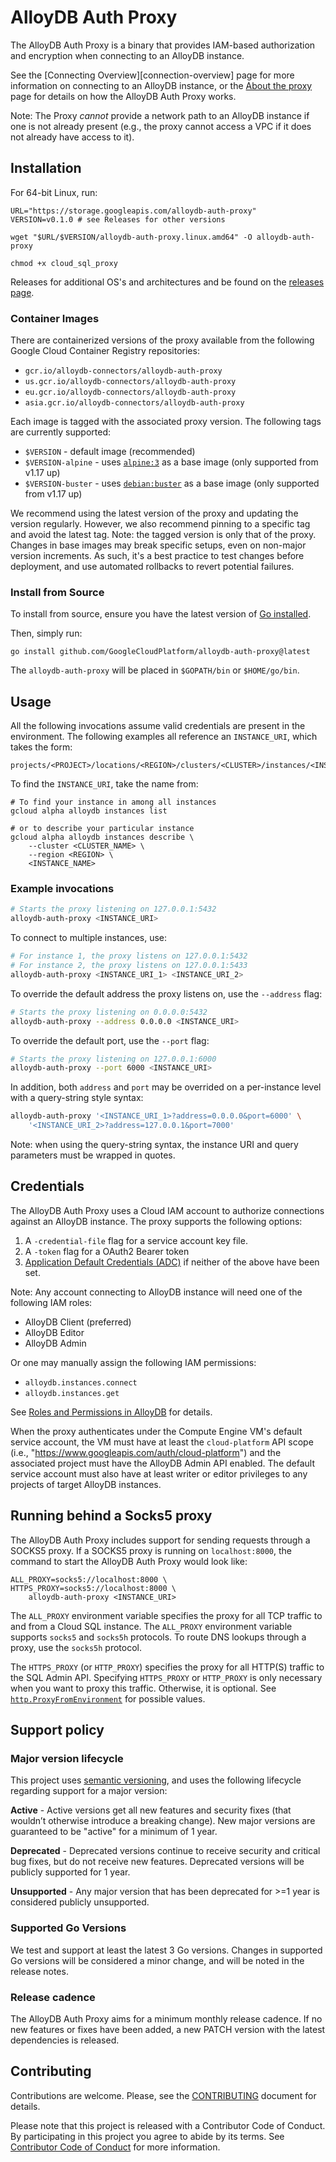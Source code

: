 # AlloyDB Auth Proxy

The AlloyDB Auth Proxy is a binary that provides IAM-based authorization and
encryption when connecting to an AlloyDB instance.

See the [Connecting Overview][connection-overview] page for more information on
connecting to an AlloyDB instance, or the [About the proxy][about-proxy] page
for details on how the AlloyDB Auth Proxy works.

Note: The Proxy *cannot* provide a network path to an AlloyDB instance if one is
not already present (e.g., the proxy cannot access a VPC if it does not already
have access to it).

## Installation

For 64-bit Linux, run:

```
URL="https://storage.googleapis.com/alloydb-auth-proxy"
VERSION=v0.1.0 # see Releases for other versions

wget "$URL/$VERSION/alloydb-auth-proxy.linux.amd64" -O alloydb-auth-proxy

chmod +x cloud_sql_proxy
```

Releases for additional OS's and architectures and be found on the [releases
page][releases].

### Container Images

There are containerized versions of the proxy available from the following
Google Cloud Container Registry repositories:

* `gcr.io/alloydb-connectors/alloydb-auth-proxy`
* `us.gcr.io/alloydb-connectors/alloydb-auth-proxy`
* `eu.gcr.io/alloydb-connectors/alloydb-auth-proxy`
* `asia.gcr.io/alloydb-connectors/alloydb-auth-proxy`

Each image is tagged with the associated proxy version. The following tags are
currently supported:

* `$VERSION` - default image (recommended)
* `$VERSION-alpine` - uses [`alpine:3`](https://hub.docker.com/_/alpine) as a
  base image (only supported from v1.17 up)
* `$VERSION-buster` - uses [`debian:buster`](https://hub.docker.com/_/debian) as
  a base image (only supported from v1.17 up)

We recommend using the latest version of the proxy and updating the version
regularly. However, we also recommend pinning to a specific tag and avoid the
latest tag. Note: the tagged version is only that of the proxy. Changes in base
images may break specific setups, even on non-major version increments. As such,
it's a best practice to test changes before deployment, and use automated
rollbacks to revert potential failures.

### Install from Source

To install from source, ensure you have the latest version of [Go
installed](https://go.dev/doc/install).

Then, simply run:

```
go install github.com/GoogleCloudPlatform/alloydb-auth-proxy@latest
```

The `alloydb-auth-proxy` will be placed in `$GOPATH/bin` or `$HOME/go/bin`.

## Usage

All the following invocations assume valid credentials are present in the
environment. The following examples all reference an `INSTANCE_URI`,
which takes the form:

```
projects/<PROJECT>/locations/<REGION>/clusters/<CLUSTER>/instances/<INSTANCE>
```

To find the `INSTANCE_URI`, take the name from:

```
# To find your instance in among all instances
gcloud alpha alloydb instances list

# or to describe your particular instance
gcloud alpha alloydb instances describe \
    --cluster <CLUSTER_NAME> \
    --region <REGION> \
    <INSTANCE_NAME>
```

### Example invocations

``` bash
# Starts the proxy listening on 127.0.0.1:5432
alloydb-auth-proxy <INSTANCE_URI>
```

To connect to multiple instances, use:

``` bash
# For instance 1, the proxy listens on 127.0.0.1:5432
# For instance 2, the proxy listens on 127.0.0.1:5433
alloydb-auth-proxy <INSTANCE_URI_1> <INSTANCE_URI_2>
```

To override the default address the proxy listens on, use the `--address` flag:

``` bash
# Starts the proxy listening on 0.0.0.0:5432
alloydb-auth-proxy --address 0.0.0.0 <INSTANCE_URI>
```

To override the default port, use the `--port` flag:

``` bash
# Starts the proxy listening on 127.0.0.1:6000
alloydb-auth-proxy --port 6000 <INSTANCE_URI>
```

In addition, both `address` and `port` may be overrided on a per-instance level
with a query-string style syntax:

``` bash
alloydb-auth-proxy '<INSTANCE_URI_1>?address=0.0.0.0&port=6000' \
    '<INSTANCE_URI_2>?address=127.0.0.1&port=7000'
```

Note: when using the query-string syntax, the instance URI and query parameters
must be wrapped in quotes.

## Credentials

The AlloyDB Auth Proxy uses a Cloud IAM account to authorize connections against
an AlloyDB instance. The proxy supports the following options:

1. A `-credential-file` flag for a service account key file.
2. A `-token` flag for a OAuth2 Bearer token
3. [Application Default Credentials (ADC)][adc] if neither of the above have
   been set.

Note: Any account connecting to AlloyDB instance will need one of the following
IAM roles:

- AlloyDB Client (preferred)
- AlloyDB Editor
- AlloyDB Admin

Or one may manually assign the following IAM permissions:

- `alloydb.instances.connect`
- `alloydb.instances.get`

See [Roles and Permissions in AlloyDB][roles-and-permissions] for details.

When the proxy authenticates under the Compute Engine VM's default service
account, the VM must have at least the `cloud-platform` API scope (i.e.,
"https://www.googleapis.com/auth/cloud-platform") and the associated project
must have the AlloyDB Admin API enabled. The default service account must also
have at least writer or editor privileges to any projects of target AlloyDB
instances.

## Running behind a Socks5 proxy

The AlloyDB Auth Proxy includes support for sending requests through a SOCKS5
proxy. If a SOCKS5 proxy is running on `localhost:8000`, the command to start
the AlloyDB Auth Proxy would look like:

```
ALL_PROXY=socks5://localhost:8000 \
HTTPS_PROXY=socks5://localhost:8000 \
    alloydb-auth-proxy <INSTANCE_URI>
```

The `ALL_PROXY` environment variable specifies the proxy for all TCP traffic to
and from a Cloud SQL instance. The `ALL_PROXY` environment variable supports
`socks5` and `socks5h` protocols. To route DNS lookups through a proxy, use the
`socks5h` protocol.

The `HTTPS_PROXY` (or `HTTP_PROXY`) specifies the proxy for all HTTP(S) traffic
to the SQL Admin API. Specifying `HTTPS_PROXY` or `HTTP_PROXY` is only necessary
when you want to proxy this traffic. Otherwise, it is optional. See
[`http.ProxyFromEnvironment`](https://pkg.go.dev/net/http@go1.17.3#ProxyFromEnvironment)
for possible values.

## Support policy

### Major version lifecycle

This project uses [semantic versioning](https://semver.org/), and uses the
following lifecycle regarding support for a major version:

**Active** - Active versions get all new features and security fixes (that
wouldn’t otherwise introduce a breaking change). New major versions are
guaranteed to be "active" for a minimum of 1 year.

**Deprecated** - Deprecated versions continue to receive security and critical
bug fixes, but do not receive new features. Deprecated versions will be publicly
supported for 1 year.

**Unsupported** - Any major version that has been deprecated for >=1 year is
considered publicly unsupported.

### Supported Go Versions

We test and support at least the latest 3 Go versions. Changes in supported Go
versions will be considered a minor change, and will be noted in the release
notes.

### Release cadence

The AlloyDB Auth Proxy aims for a minimum monthly release cadence. If no new
features or fixes have been added, a new PATCH version with the latest
dependencies is released.

## Contributing

Contributions are welcome. Please, see the [CONTRIBUTING][contributing] document
for details.

Please note that this project is released with a Contributor Code of Conduct. By
participating in this project you agree to abide by its terms.  See [Contributor
Code of Conduct][code-of-conduct] for more information.

[adc]:                   https://cloud.google.com/docs/authentication
[about-proxy]:           TODO
[code-of-conduct]:       CONTRIBUTING.md#contributor-code-of-conduct
[contributing]:          CONTRIBUTING.md
[releases]:              https://github.com/GoogleCloudPlatform/alloydb-auth-proxy/releases
[roles-and-permissions]: https://cloud.google.com/alloydb/docs/roles-and-permissions
